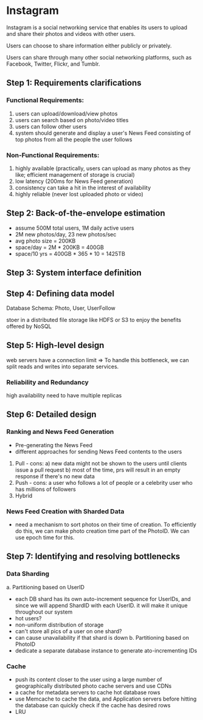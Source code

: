 # Instagram
Instagram is a social networking service that enables its users to upload and share their photos and videos with other users. 

Users can choose to share information either publicly or privately.

Users can share through many other social networking platforms, such as Facebook, Twitter, Flickr, and Tumblr.

## Step 1: Requirements clarifications
### Functional Requirements:
1. users can upload/download/view photos
2. users can search based on photo/video titles
3. users can follow other users
4. system should generate and display a user's News Feed consisting of top photos from all the people the user follows
### Non-Functional Requirements:
1. highly available (practically, users can upload as many photos as they like; efficient management of storage is crucial)
2. low latency (200ms for News Feed generation)
3. consistency can take a hit in the interest of availability
3. highly reliable (never lost uploaded photo or video)

## Step 2: Back-of-the-envelope estimation
- assume 500M total users, 1M daily active users
- 2M new photos/day, 23 new photos/sec
- avg photo size = 200KB
- space/day = 2M * 200KB = 400GB
- space/10 yrs = 400GB * 365 * 10 = 1425TB

## Step 3: System interface definition

## Step 4: Defining data model
Database Schema: Photo, User, UserFollow

stoer in a distributed file storage like HDFS or S3 to enjoy the benefits offered by NoSQL

## Step 5: High-level design
web servers have a connection limit => To handle this bottleneck, we can split reads and writes into separate services. 

### Reliability and Redundancy
high availability need to have multiple replicas

## Step 6: Detailed design
### Ranking and News Feed Generation
- Pre-generating the News Feed
- different approaches for sending News Feed contents to the users
1. Pull - cons: a) new data might not be shown to the users until clients issue a pull request b) most of the time, prs will result in an empty response if there's no new data
2. Push - cons: a user who follows a lot of people or a celebrity user who has millions of followers
3. Hybrid
### News Feed Creation with Sharded Data
- need a mechanism to sort photos on their time of creation. To efficiently do this, we can make photo creation time part of the PhotoID. We can use epoch time for this.

## Step 7: Identifying and resolving bottlenecks
### Data Sharding
a. Partitioning based on UserID
- each DB shard has its own auto-increment sequence for UserIDs, and since we will append ShardID with each UserID. it will make it unique throughout our system
- hot users?
- non-uniform distribution of storage
- can't store all pics of a user on one shard?
- can cause unavailability if that shard is down
b. Partitioning based on PhotoID
- dedicate a separate database instance to generate ato-incrementing IDs
### Cache
- push its content closer to the user using a large number of geographically distributed photo cache servers and use CDNs
- a cache for metadata servers to cache hot database rows
- use Memcache to cache the data, and Application servers before hitting the database can quickly check if the cache has desired rows
- LRU